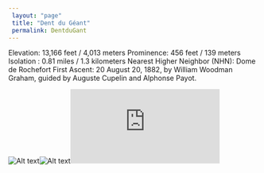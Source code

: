 ```yaml
---
 layout: "page"
 title: "Dent du Géant"
 permalink: DentduGant
---
```

Elevation: 13,166 feet / 4,013 meters Prominence: 456 feet / 139 meters Isolation : 0.81 miles / 1.3 kilometers Nearest Higher Neighbor (NHN): Dome de Rochefort First Ascent: 20 August 20, 1882, by William Woodman Graham, guided by Auguste Cupelin and Alphonse Payot.


![Alt text](https://www.peakshunter.com/wp-content/uploads/2021/05/Dente-del-Gigante-Dent-du-Geant-3.jpg "Dent du Géant")![Alt text](https://mountainfieldguide.com/wp-content/uploads/2017/11/Panoramic-view-of-Western-alps-whit-Giants-Tooth-Dent-du-Geant-from-Helbronner-roof-of-europe-in-Aosta-Valley-region-of-Italy..jpg "Dent du Géant")![Alt text](https://www.robertharding.com/watermark.php?type=preview&im=RM/RH/VERTICAL/817-427848 "Dent du Géant")